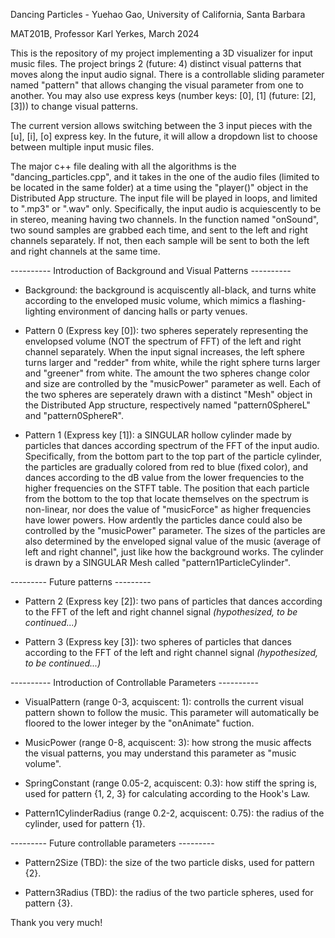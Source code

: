 
Dancing Particles - Yuehao Gao, University of California, Santa Barbara

MAT201B, Professor Karl Yerkes, March 2024

This is the repository of my project implementing a 3D visualizer for input music files. The project brings 2 (future: 4) distinct visual patterns that moves along the input audio signal. There is a controllable sliding parameter named "pattern" that allows changing the visual parameter from one to another. You may also use express keys (number keys: [0], [1] (future: [2], [3])) to change visual patterns.

The current version allows switching between the 3 input pieces with the [u], [i], [o] express key. In the future, it will allow a dropdown list to choose between multiple input music files.

The major c++ file dealing with all the algorithms is the "dancing_particles.cpp", and it takes in the one of the audio files (limited to be located in the same folder) at a time using the "player()" object in the Distributed App structure. The input file will be played in loops, and limited to ".mp3" or ".wav" only. Specifically, the input audio is acquiescently to be in stereo, meaning having two channels. In the function named "onSound", two sound samples are grabbed each time, and sent to the left and right channels separately. If not, then each sample will be sent to both the left and right channels at the same time.

---------- Introduction of Background and Visual Patterns ----------

- Background: the background is acquiscently all-black, and turns white according to the enveloped music volume, which mimics a flashing-lighting environment of dancing halls or party venues.

- Pattern 0 (Express key [0]): two spheres seperately representing the envelopsed volume (NOT the spectrum of FFT) of the left and right channel separately. When the input signal increases, the left sphere turns larger and "redder" from white, while the right sphere turns larger and "greener" from white. The amount the two spheres change color and size are controlled by the "musicPower" parameter as well. Each of the two spheres are seperately drawn with a distinct "Mesh" object in the Distributed App structure, respectively named "pattern0SphereL" and "pattern0SphereR". 

- Pattern 1 (Express key [1]): a SINGULAR hollow cylinder made by particles that dances according spectrum of the FFT of the input audio. Specifically, from the bottom part to the top part of the particle cylinder, the particles are gradually colored from red to blue (fixed color), and dances according to the dB value from the lower frequencies to the higher frequencies on the STFT table. The position that each particle from the bottom to the top that locate themselves on the spectrum is non-linear, nor does the value of "musicForce" as higher frequencies have lower powers. How ardently the particles dance could also be controlled by the "musicPower" parameter. The sizes of the particles are also determined by the enveloped signal value of the music (average of left and right channel", just like how the background works. The cylinder is drawn by a SINGULAR Mesh called "pattern1ParticleCylinder".


--------- Future patterns ---------
- Pattern 2 (Express key [2]): two pans of particles that dances according to the FFT of the left and right channel signal *(hypothesized, to be continued...)*

- Pattern 3 (Express key [3]): two spheres of particles that dances according to the FFT of the left and right channel signal *(hypothesized, to be continued...)*


---------- Introduction of Controllable Parameters ----------
- VisualPattern (range 0-3, acquiscent: 1): controlls the current visual pattern shown to follow the music. This parameter will automatically be floored to the lower integer by the "onAnimate" fuction.

- MusicPower (range 0-8, acquiscent: 3): how strong the music affects the visual patterns, you may understand this parameter as "music volume".

- SpringConstant (range 0.05-2, acquiscent: 0.3): how stiff the spring is, used for pattern {1, 2, 3} for calculating according to the Hook's Law.

- Pattern1CylinderRadius (range 0.2-2, acquiscent: 0.75): the radius of the cylinder, used for pattern {1}.


--------- Future controllable parameters ---------
- Pattern2Size (TBD): the size of the two particle disks, used for pattern {2}.

- Pattern3Radius (TBD): the radius of the two particle spheres, used for pattern {3}.


Thank you very much!
